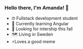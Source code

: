 ### Hello there, I'm Amanda! 👋

- :nerd_face: Fullstack development student
- 🌱 Currently learning Angular
- :briefcase: Looking for intership this fall
- :world_map: Living in Sweden
- ⚡Loves a good meme

<!--
**amawre/amawre** is a ✨ _special_ ✨ repository because its `README.md` (this file) appears on your GitHub profile.

Here are some ideas to get you started:

- 🔭 I’m currently working on ...
- 🌱 I’m currently learning ...
- 👯 I’m looking to collaborate on ...
- 🤔 I’m looking for help with ...
- 💬 Ask me about ...
- 📫 How to reach me: ...
- 😄 Pronouns: ...
- ⚡ Fun fact: ...
-->
